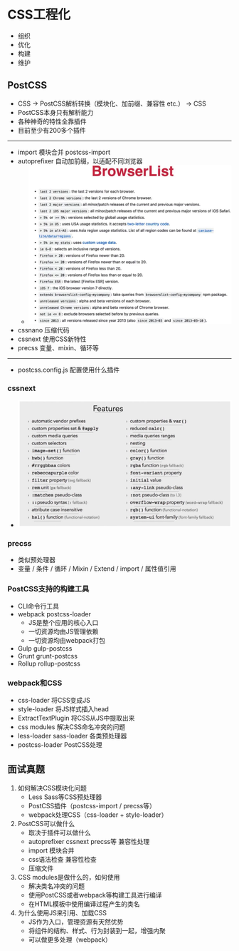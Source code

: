 # CSS工程化

- 组织
- 优化
- 构建
- 维护

## PostCSS

- CSS -> PostCSS解析转换（模块化、加前缀、兼容性 etc.） -> CSS
- PostCSS本身只有解析能力
- 各种神奇的特性全靠插件
- 目前至少有200多个插件

---

- import 模块合并 postcss-import
- autoprefixer 自动加前缀，以适配不同浏览器
  - ![browser list](../img/browserList.png)
- cssnano 压缩代码
- cssnext 使用CSS新特性
- precss 变量、mixin、循环等

---

- postcss.config.js 配置使用什么插件

### cssnext

- ![features](../img/cssnext-features.png)

### precss

- 类似预处理器
- 变量 / 条件 / 循环 / Mixin / Extend / import / 属性值引用

### PostCSS支持的构建工具

- CLI命令行工具
- webpack postcss-loader
  - JS是整个应用的核心入口
  - 一切资源均由JS管理依赖
  - 一切资源均由webpack打包
- Gulp gulp-postcss
- Grunt grunt-postcss
- Rollup rollup-postcss

### webpack和CSS

- css-loader 将CSS变成JS
- style-loader 将JS样式插入head
- ExtractTextPlugin 将CSS从JS中提取出来
- css modules 解决CSS命名冲突的问题
- less-loader sass-loader 各类预处理器
- postcss-loader PostCSS处理

## 面试真题

1. 如何解决CSS模块化问题
   - Less Sass等CSS预处理器
   - PostCSS插件（postcss-import / precss等）
   - webpack处理CSS（css-loader + style-loader）
2. PostCSS可以做什么
   - 取决于插件可以做什么
   - autoprefixer cssnext precss等 兼容性处理
   - import 模块合并
   - css语法检查 兼容性检查
   - 压缩文件
3. CSS modules是做什么的，如何使用
   - 解决类名冲突的问题
   - 使用PostCSS或者webpack等构建工具进行编译
   - 在HTML模板中使用编译过程产生的类名
4. 为什么使用JS来引用、加载CSS
   - JS作为入口，管理资源有天然优势
   - 将组件的结构、样式、行为封装到一起，增强内聚
   - 可以做更多处理（webpack）
